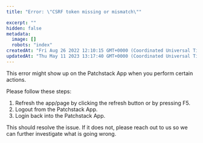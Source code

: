 ```yaml
---
title: "Error: \"CSRF token missing or mismatch\""

excerpt: ""
hidden: false
metadata: 
  image: []
  robots: "index"
createdAt: "Fri Aug 26 2022 12:10:15 GMT+0000 (Coordinated Universal Time)"
updatedAt: "Thu May 11 2023 13:17:40 GMT+0000 (Coordinated Universal Time)"
---
```

This error might show up on the Patchstack App when you perform certain actions.

Please follow these steps:

<ol><li>Refresh the app/page by clicking the refresh button or by pressing F5.</li>
<li>Logout from the Patchstack App.</li>
<li>Login back into the Patchstack App.</li></ol>

This should resolve the issue. If it does not, please reach out to us so we can further investigate what is going wrong.
